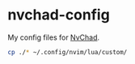 # nvchad-config

My config files for [NvChad](https://nvchad.github.io/).

```bash
cp ./* ~/.config/nvim/lua/custom/
```
